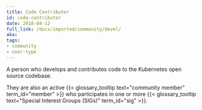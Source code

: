 ```yaml
---
title: Code Contributor
id: code-contributor
date: 2018-04-12
full_link: /docs/imported/community/devel/
aka: 
tags:
- community
- user-type 
---
```

 A person who develops and contributes code to the Kubernetes open source codebase.

<!--more--> 

They are also an active {{< glossary_tooltip text="community member" term_id="member" >}} who participates in one or more {{< glossary_tooltip text="Special Interest Groups (SIGs)" term_id="sig" >}}.

